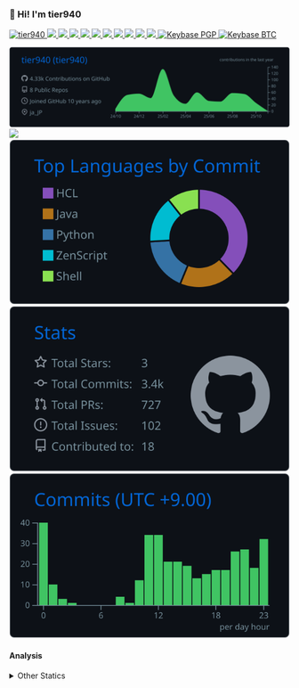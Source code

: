### 👋 Hi! I'm tier940

<p align="left"> 
  <a href="https://github.com/tier940/tier940/">
    <img src="https://komarev.com/ghpvc/?username=tier940" alt="tier940" />
  </a>
  <a href="http://twitter.com/tier940">
    <img height="20" src="https://img.shields.io/twitter/follow/tier940?label=Twitter&logo=twitter&style=flat" />
  </a>
  <a href="https://github.com/tier940">
    <img height="20" src="https://img.shields.io/github/followers/tier940?label=follow&logo=github&style=flat" />
  </a>
  <a href="https://www.reddit.com/user/tier940">
    <img height="20" src="https://img.shields.io/reddit/user-karma/combined/tier940?label=Reddit&logo=reddit&style=flat" />
  </a>
  <a href="https://stackoverflow.com/users/17317833/tier940">
    <img height="20" src="https://img.shields.io/stackexchange/stackoverflow/r/17317833?label=StackOverflow&logo=stack-overflow&style=flat" />
  </a>
  <a href="https://zenn.dev/tier940">
    <img height="20" src="https://zenn.badge.nikaera.com/s/tier940/likes" />
  </a>
  <a href="https://zenn.dev/tier940">
    <img height="20" src="https://zenn.badge.nikaera.com/s/tier940/followers" />
  </a>
  <a href="https://zenn.dev/tier940">
    <img height="20" src="https://zenn.badge.nikaera.com/s/tier940/articles" />
  </a>
  <a href="http://qiita.com/tier940">
    <img height="20" src="https://qiita-badge.apiapi.app/s/tier940/posts.svg" />
  </a>
  <a href="http://qiita.com/tier940">
    <img height="20" src="https://qiita-badge.apiapi.app/s/tier940/contributions.svg" />
  </a>
  <a href="https://github.com/tier940/tier940/">
    <img height="20" src="https://github.com/tier940/tier940/actions/workflows/main.yml/badge.svg" />
  </a>
  <a href="https://keybase.io/tier940">
    <img alt="Keybase PGP" src="https://img.shields.io/keybase/pgp/tier940">
  </a>
  <a href="https://keybase.io/tier940">
    <img alt="Keybase BTC" src="https://img.shields.io/keybase/btc/tier940">
  </a>
</p>

[![](https://raw.githubusercontent.com/tier940/tier940/main/profile-summary-card-output/github_dark/0-profile-details.svg)](https://github.com/vn7n24fzkq/github-profile-summary-cards)
[![](https://raw.githubusercontent.com/tier940/tier940/main/profile-summary-card-output/github_dark/1-repos-per-language.svg)](https://github.com/vn7n24fzkq/github-profile-summary-cards) [![](https://raw.githubusercontent.com/tier940/tier940/main/profile-summary-card-output/github_dark/2-most-commit-language.svg)](https://github.com/vn7n24fzkq/github-profile-summary-cards)
[![](https://raw.githubusercontent.com/tier940/tier940/main/profile-summary-card-output/github_dark/3-stats.svg)](https://github.com/vn7n24fzkq/github-profile-summary-cards) [![](https://raw.githubusercontent.com/tier940/tier940/main/profile-summary-card-output/github_dark/4-productive-time.svg)](https://github.com/vn7n24fzkq/github-profile-summary-cards)


#### Analysis
<!-- <img height="150" src="https://github.com/tier940/tier940/blob/master/images/stat.svg" alt="Alternative Text"/> -->

<details>
  <summary>Other Statics</summary>
  <!--START_SECTION:waka-->
![Code Time](http://img.shields.io/badge/Code%20Time-4%2C522%20hrs%2041%20mins-blue)

**🐱 My GitHub Data** 

> 📦 35.9 kB Used in GitHub's Storage 
 > 
> 💼 Opted to Hire
 > 
> 📜 8 Public Repositories 
 > 
> 🔑 5 Private Repositories 
 > 
**I'm an Early 🐤** 

```text
🌞 Morning                3050 commits        ████░░░░░░░░░░░░░░░░░░░░░   16.78 % 
🌆 Daytime                6531 commits        █████████░░░░░░░░░░░░░░░░   35.92 % 
🌃 Evening                6702 commits        █████████░░░░░░░░░░░░░░░░   36.86 % 
🌙 Night                  1897 commits        ███░░░░░░░░░░░░░░░░░░░░░░   10.43 % 
```
📅 **I'm Most Productive on Saturday** 

```text
Monday                   1850 commits        ███░░░░░░░░░░░░░░░░░░░░░░   10.18 % 
Tuesday                  2941 commits        ████░░░░░░░░░░░░░░░░░░░░░   16.18 % 
Wednesday                2303 commits        ███░░░░░░░░░░░░░░░░░░░░░░   12.67 % 
Thursday                 1791 commits        ██░░░░░░░░░░░░░░░░░░░░░░░   09.85 % 
Friday                   2554 commits        ████░░░░░░░░░░░░░░░░░░░░░   14.05 % 
Saturday                 3383 commits        █████░░░░░░░░░░░░░░░░░░░░   18.61 % 
Sunday                   3358 commits        █████░░░░░░░░░░░░░░░░░░░░   18.47 % 
```


📊 **This Week I Spent My Time On** 

```text
🕑︎ Time Zone: Asia/Tokyo

💬 Programming Languages: 
Other                    33 hrs 33 mins      ██████████████████████░░░   87.65 % 
Java                     2 hrs 19 mins       ██░░░░░░░░░░░░░░░░░░░░░░░   06.09 % 
Markdown                 1 hr 6 mins         █░░░░░░░░░░░░░░░░░░░░░░░░   02.89 % 
INI                      33 mins             ░░░░░░░░░░░░░░░░░░░░░░░░░   01.44 % 
Gradle                   10 mins             ░░░░░░░░░░░░░░░░░░░░░░░░░   00.44 % 

🔥 Editors: 
Edge                     33 hrs 10 mins      ██████████████████████░░░   86.65 % 
IntelliJ IDEA            2 hrs 47 mins       ██░░░░░░░░░░░░░░░░░░░░░░░   07.29 % 
VS Code                  1 hr 56 mins        █░░░░░░░░░░░░░░░░░░░░░░░░   05.08 % 
Chrome                   22 mins             ░░░░░░░░░░░░░░░░░░░░░░░░░   00.98 % 

💻 Operating System: 
Windows                  37 hrs 35 mins      █████████████████████████   98.19 % 
Unknown OS               22 mins             ░░░░░░░░░░░░░░░░░░░░░░░░░   00.98 % 
Mac                      14 mins             ░░░░░░░░░░░░░░░░░░░░░░░░░   00.63 % 
Linux                    4 mins              ░░░░░░░░░░░░░░░░░░░░░░░░░   00.20 % 
```

**I Mostly Code in Java** 

```text
Java                     17 repos            █████████████░░░░░░░░░░░░   53.12 % 
ZenScript                3 repos             ██░░░░░░░░░░░░░░░░░░░░░░░   09.38 % 
Shell                    2 repos             ██░░░░░░░░░░░░░░░░░░░░░░░   06.25 % 
Python                   2 repos             ██░░░░░░░░░░░░░░░░░░░░░░░   06.25 % 
HTML                     1 repo              █░░░░░░░░░░░░░░░░░░░░░░░░   03.12 % 
```



**Timeline**

![Lines of Code chart](https://raw.githubusercontent.com/tier940/tier940/main/assets/bar_graph.png)


 Last Updated on 27/09/2024 00:58:13 UTC
<!--END_SECTION:waka-->
</details>
